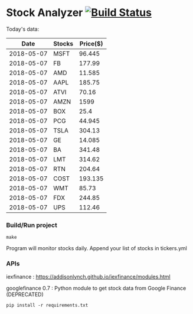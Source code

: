 # Stock Analyzer [![Build Status](https://travis-ci.org/ogoyal/StockAnalyzer.svg?branch=master)](https://travis-ci.org/ogoyal/StockAnalyzer)

Today's data:

| Date| Stocks| Price($) | 
| --- | --- | ---  | 
| 2018-05-07| MSFT| 96.445 | 
| 2018-05-07| FB| 177.99 | 
| 2018-05-07| AMD| 11.585 | 
| 2018-05-07| AAPL| 185.75 | 
| 2018-05-07| ATVI| 70.16 | 
| 2018-05-07| AMZN| 1599 | 
| 2018-05-07| BOX| 25.4 | 
| 2018-05-07| PCG| 44.945 | 
| 2018-05-07| TSLA| 304.13 | 
| 2018-05-07| GE| 14.085 | 
| 2018-05-07| BA| 341.48 | 
| 2018-05-07| LMT| 314.62 | 
| 2018-05-07| RTN| 204.64 | 
| 2018-05-07| COST| 193.135 | 
| 2018-05-07| WMT| 85.73 | 
| 2018-05-07| FDX| 244.85 | 
| 2018-05-07| UPS| 112.46 | 

### Build/Run project

```
make
```

Program will monitor stocks daily. Append your list of stocks in tickers.yml

### APIs
iexfinance : https://addisonlynch.github.io/iexfinance/modules.html

googlefinance 0.7 : Python module to get stock data from Google Finance (DEPRECATED)

```
pip install -r requirements.txt
```

